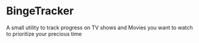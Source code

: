 # BingeTracker
A small utility to track progress on TV shows and Movies you want to watch to prioritize your precious time
